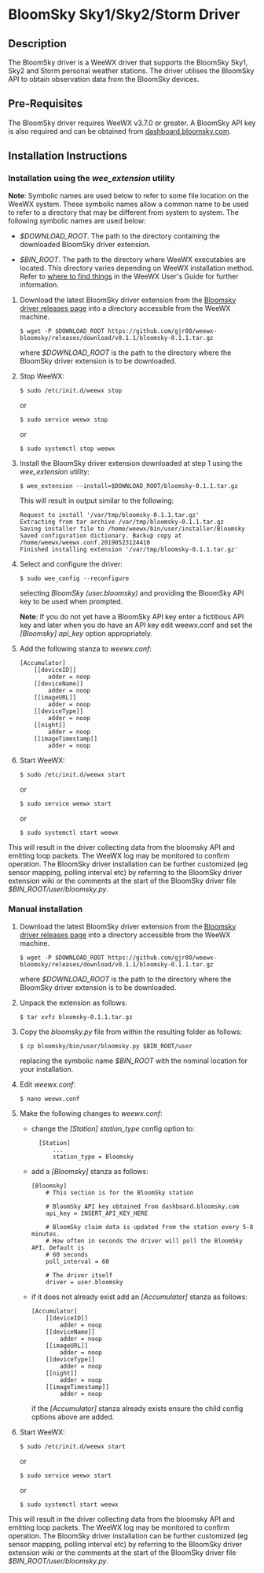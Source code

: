 # BloomSky Sky1/Sky2/Storm Driver #

## Description ##

The BloomSky driver is a WeeWX driver that supports the BloomSky Sky1, Sky2 and Storm personal weather stations. The driver utilises the BloomSky API to obtain observation data from the BloomSky devices.

## Pre-Requisites ##

The BloomSky driver requires WeeWX v3.7.0 or greater. A BloomSky API key is also required and can be obtained from [dashboard.bloomsky.com](dashboard.bloomsky.com).

## Installation Instructions ##

### Installation using the *wee_extension* utility ###

**Note**:   Symbolic names are used below to refer to some file location on the WeeWX system. These symbolic names allow a common name to be used to refer to a directory that may be different from system to system. The following symbolic names are used below:

-   *$DOWNLOAD_ROOT*. The path to the directory containing the downloaded BloomSky driver extension.

-   *$BIN_ROOT*. The path to the directory where WeeWX executables are located. This directory varies depending on WeeWX installation method. Refer to [where to find things](http://weewx.com/docs/usersguide.htm#Where_to_find_things) in the WeeWX User's Guide for further information.

1.  Download the latest BloomSky driver extension from the [Bloomsky driver releases page](https://github.com/gjr80/weewx-bloomsky/releases) into a directory accessible from the WeeWX machine.

        $ wget -P $DOWNLOAD_ROOT https://github.com/gjr80/weewx-bloomsky/releases/download/v0.1.1/bloomsky-0.1.1.tar.gz

    where *$DOWNLOAD_ROOT* is the path to the directory where the BloomSky driver extension is to be downloaded.

1.  Stop WeeWX:

        $ sudo /etc/init.d/weewx stop

    or

        $ sudo service weewx stop
        
    or
    
        $ sudo systemctl stop weewx

1.  Install the BloomSky driver extension downloaded at step 1 using the *wee_extension* utility:

        $ wee_extension --install=$DOWNLOAD_ROOT/bloomsky-0.1.1.tar.gz

    This will result in output similar to the following:

        Request to install '/var/tmp/bloomsky-0.1.1.tar.gz'
        Extracting from tar archive /var/tmp/bloomsky-0.1.1.tar.gz
        Saving installer file to /home/weewx/bin/user/installer/Bloomsky
        Saved configuration dictionary. Backup copy at /home/weewx/weewx.conf.20190523124410
        Finished installing extension '/var/tmp/bloomsky-0.1.1.tar.gz'

1.  Select and configure the driver:

        $ sudo wee_config --reconfigure

    selecting *BloomSky (user.bloomsky)* and providing the BloomSky API key to be used when prompted.
    
    **Note**: If you do not yet have a BloomSky API key enter a fictitious API key and later when you do have an API key edit weewx.conf and set the *[Bloomsky] api_key* option appropriately.

1.  Add the following stanza to *weewx.conf*:

        [Accumulator]
            [[deviceID]]
                adder = noop
            [[deviceName]]
                adder = noop
            [[imageURL]]
                adder = noop
            [[deviceType]]
                adder = noop
            [[night]]
                adder = noop
            [[imageTimestamp]]
                adder = noop

1.  Start WeeWX:

        $ sudo /etc/init.d/weewx start

    or

        $ sudo service weewx start
        
    or
    
        $ sudo systemctl start weewx

This will result in the driver collecting data from the bloomsky API and emitting loop packets. The WeeWX log may be monitored to confirm operation. The BloomSky driver installation can be further customized (eg sensor mapping,
polling interval etc) by referring to the BloomSky driver extension wiki or the comments at the start of the BloomSky driver file *$BIN_ROOT/user/bloomsky.py*.

### Manual installation ###

1.  Download the latest BloomSky driver extension from the [Bloomsky driver releases page](https://github.com/gjr80/weewx-bloomsky/releases) into a directory accessible from the WeeWX machine.

        $ wget -P $DOWNLOAD_ROOT https://github.com/gjr80/weewx-bloomsky/releases/download/v0.1.1/bloomsky-0.1.1.tar.gz

    where *$DOWNLOAD_ROOT* is the path to the directory where the BloomSky driver extension is to be downloaded.

1.  Unpack the extension as follows:

        $ tar xvfz bloomsky-0.1.1.tar.gz

1.  Copy the *bloomsky.py* file from within the resulting folder as follows:

        $ cp bloomsky/bin/user/bloomsky.py $BIN_ROOT/user

    replacing the symbolic name *$BIN_ROOT* with the nominal location for your installation.

1.  Edit *weewx.conf*:

        $ nano weewx.conf

1.  Make the following changes to *weewx.conf*:

    - change the *[Station] station_type* config option to:

            [Station]
                ...
                station_type = Bloomsky

    -   add a *[Bloomsky]* stanza as follows:

            [Bloomsky]
                # This section is for the BloomSky station
    
                # BloomSky API key obtained from dashboard.bloomsky.com
                api_key = INSERT_API_KEY_HERE
    
                # BloomSky claim data is updated from the station every 5-8 minutes.
                # How often in seconds the driver will poll the BloomSky API. Default is
                # 60 seconds
                poll_interval = 60
    
                # The driver itself
                driver = user.bloomsky

    -   if it does not already exist add an *[Accumulator]* stanza as follows:

            [Accumulator]
                [[deviceID]]
                    adder = noop
                [[deviceName]]
                    adder = noop
                [[imageURL]]
                    adder = noop
                [[deviceType]]
                    adder = noop
                [[night]]
                    adder = noop
                [[imageTimestamp]]
                    adder = noop

        if the *[Accumulator]* stanza already exists ensure the child config options above are added.

1.  Start WeeWX:

        $ sudo /etc/init.d/weewx start

    or

        $ sudo service weewx start
        
    or
    
        $ sudo systemctl start weewx

This will result in the driver collecting data from the bloomsky API and emitting loop packets. The WeeWX log may be monitored to confirm operation. The BloomSky driver installation can be further customized (eg sensor mapping,
polling interval etc) by referring to the BloomSky driver extension wiki or the comments at the start of the BloomSky driver file *$BIN_ROOT/user/bloomsky.py*.
